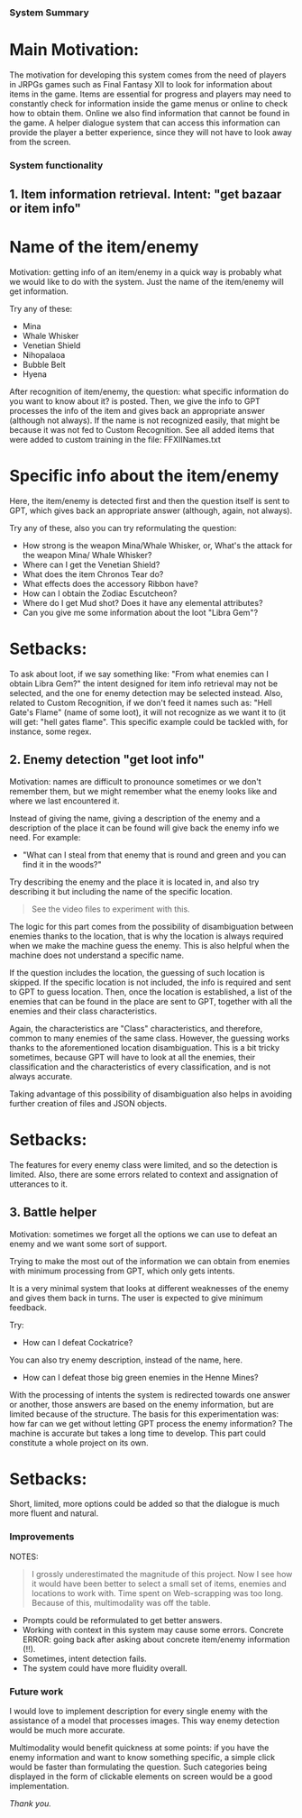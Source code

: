 ### System Summary

# Main Motivation:

The motivation for developing this system comes from the need of players in JRPGs games such as Final Fantasy XII to look for information about items in the game. Items are essential for progress and players may need to constantly check for information inside the game menus or online to check how to obtain them. Online we also find information that cannot be found in the game.
A helper dialogue system that can access this information can provide the player a better experience, since they will not have to look away from the screen.

### System functionality

## 1. Item information retrieval. Intent: "get bazaar or item info"

# Name of the item/enemy
Motivation: getting info of an item/enemy in a quick way is probably what we would like to do with the system.
Just the name of the item/enemy will get information. 

Try any of these:

- Mina 
- Whale Whisker
- Venetian Shield
- Nihopalaoa
- Bubble Belt
- Hyena

After recognition of item/enemy, the question: what specific information do you want to know about it? is posted.
Then, we give the info to GPT processes the info of the item and gives back an appropriate answer (although not always).
If the name is not recognized easily, that might be because it was not fed to Custom Recognition.
See all added items that were added to custom training in the file: FFXIINames.txt

# Specific info about the item/enemy


Here, the item/enemy is detected first and then the question itself is sent to GPT, which gives back an appropriate answer (although, again, not always).

Try any of these, also you can try reformulating the question:

- How strong is the weapon Mina/Whale Whisker, or, What's the attack for the weapon Mina/ Whale Whisker?
- Where can I get the Venetian Shield?
- What does the item Chronos Tear do?
- What effects does the accessory Ribbon have?
- How can I obtain the Zodiac Escutcheon?
- Where do I get Mud shot? Does it have any elemental attributes?
- Can you give me some information about the loot "Libra Gem"?


# Setbacks:
To ask about loot, if we say something like: 
"From what enemies can I obtain Libra Gem?" 
the intent designed for item info retrieval may not be selected, and the one for enemy detection may be selected instead. 
Also, related to Custom Recognition, if we don't feed it names such as: "Hell Gate's Flame" (name of some loot), it will not recognize as we want it to (it will get: "hell gates flame". This specific example could be tackled with, for instance, some regex.


## 2. Enemy detection "get loot info"

Motivation: names are difficult to pronounce sometimes or we don't remember them, but we might remember what the enemy looks like and where we last encountered it.

Instead of giving the name, giving a description of the enemy and a description of the place it can be found will give back the enemy info we need. For example:

- "What can I steal from that enemy that is round and green and you can find it in the woods?"

Try describing the enemy and the place it is located in, and also try describing it but including the name of the specific location.

> See the video files to experiment with this.

The logic for this part comes from the possibility of disambiguation between enemies thanks to the location, that is why the location is always required when we make the machine guess the enemy.
This is also helpful when the machine does not understand a specific name.

If the question includes the location, the guessing of such location is skipped. If the specific location is not included, the info is required and sent to GPT to guess location.
Then, once the location is established, a list of the enemies that can be found in the place are sent to GPT, together with all the enemies and their class characteristics.

Again, the characteristics are "Class" characteristics, and therefore, common to many enemies of the same class. However, the guessing works thanks to the aforementioned location disambiguation.
This is a bit tricky sometimes, because GPT will have to look at all the enemies, their classification and the characteristics of every classification, and is not always accurate.

Taking advantage of this possibility of disambiguation also helps in avoiding further creation of files and JSON objects.

# Setbacks: 
The features for every enemy class were limited, and so the detection is limited. Also, there are some errors related to context and assignation of utterances to it.

## 3. Battle helper

Motivation: sometimes we forget all the options we can use to defeat an enemy and we want some sort of support.

Trying to make the most out of the information we can obtain from enemies with minimum processing from GPT, which only gets intents.

It is a very minimal system that looks at different weaknesses of the enemy and gives them back in turns. The user is expected to give minimum feedback.

Try:
- How can I defeat Cockatrice?

You can also try enemy description, instead of the name, here.

- How can I defeat those big green enemies in the Henne Mines?

With the processing of intents the system is redirected towards one answer or another, those answers are based on the enemy information, but are limited because of the structure.
The basis for this experimentation was: how far can we get without letting GPT process the enemy information?
The machine is accurate but takes a long time to develop.
This part could constitute a whole project on its own.


# Setbacks: 
Short, limited, more options could be added so that the dialogue is much more fluent and natural.

### Improvements
NOTES: 
> I grossly underestimated the magnitude of this project. Now I see how it would have been better to select a small set of items, enemies and locations to work with.
> Time spent on Web-scrapping was too long.
> Because of this, multimodality was off the table.


- Prompts could be reformulated to get better answers.
- Working with context in this system may cause some errors. Concrete ERROR: going back after asking about concrete item/enemy information (!!).
- Sometimes, intent detection fails.
- The system could have more fluidity overall.

### Future work
I would love to implement description for every single enemy with the assistance of a model that processes images. This way enemy detection would be much more accurate.

Multimodality would benefit quickness at some points: if you have the enemy information and want to know something specific, a simple click would be faster than formulating the question. Such categories being displayed in the form of clickable elements on screen would be a good implementation.

_Thank you._
